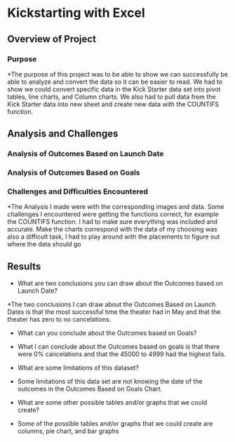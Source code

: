 # Kickstarting with Excel

## Overview of Project

### Purpose

*The purpose of this project was to be able to show we can successfully be able to analyze and convert the data so it can be easier to read. We had to show we could convert specific data in the Kick Starter data set into pivot tables, line charts, and Column charts. We also had to pull data from the Kick Starter data into new sheet and create new data with the COUNTIFS function. 
  
## Analysis and Challenges
 
### Analysis of Outcomes Based on Launch Date

### Analysis of Outcomes Based on Goals


### Challenges and Difficulties Encountered

*The Analysis I made were with the corresponding images and data. Some challenges I encountered were getting the functions correct, for example the COUNTIFS function. I had to make sure everything was included and accurate. Make the charts correspond with the data of my choosing was also a difficult task, I had to play around with the placements to figure out where the data should go
## Results

- What are two conclusions you can draw about the Outcomes based on Launch Date?
 
*The two conclusions I can draw about the Outcomes Based on Launch Dates is that the most successful time the theater had in May and that the theater has zero to no cancelations.

- What can you conclude about the Outcomes based on Goals?

* What I can conclude about the Outcomes based on goals is that there were 0% cancelations and that the 45000 to 4999 had the highest fails.

- What are some limitations of this dataset?

* Some limitations of this data set are not knowing the date of the outcomes in the Outcomes Based on Goals Chart.

- What are some other possible tables and/or graphs that we could create?

* Some of the possible tables and/or graphs that we could create are columns, pie chart, and bar graphs
